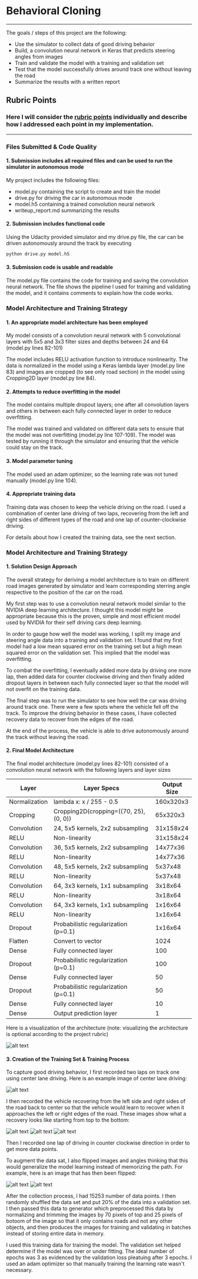 # **Behavioral Cloning** 

---
The goals / steps of this project are the following:
* Use the simulator to collect data of good driving behavior
* Build, a convolution neural network in Keras that predicts steering angles from images
* Train and validate the model with a training and validation set
* Test that the model successfully drives around track one without leaving the road
* Summarize the results with a written report


[//]: # (Image References)

[image1]: ./examples/nvidia-cnn-architecture.jpg "Model Visualization"
[image2]: ./examples/center_image.jpg "Center Image"
[image3]: ./examples/recovery_center_1.jpg "Recovery Image"
[image4]: ./examples/recovery_center_2.jpg "Recovery Image"
[image5]: ./examples/recovery_center_3.jpg "Recovery Image"
[image6]: ./examples/orig_image.jpg "Normal Image"
[image7]: ./examples/flipped_image.jpg "Flipped Image"

## Rubric Points
### Here I will consider the [rubric points](https://review.udacity.com/#!/rubrics/432/view) individually and describe how I addressed each point in my implementation.  

---
### Files Submitted & Code Quality

#### 1. Submission includes all required files and can be used to run the simulator in autonomous mode

My project includes the following files:
* model.py containing the script to create and train the model
* drive.py for driving the car in autonomous mode
* model.h5 containing a trained convolution neural network 
* writeup_report.md summarizing the results

#### 2. Submission includes functional code
Using the Udacity provided simulator and my drive.py file, the car can be driven autonomously around the track by executing 
```sh
python drive.py model.h5
```

#### 3. Submission code is usable and readable

The model.py file contains the code for training and saving the convolution neural network. The file shows the pipeline I used for training and validating the model, and it contains comments to explain how the code works.

### Model Architecture and Training Strategy

#### 1. An appropriate model architecture has been employed

My model consists of a convolution neural network with 5 convolutional layers with 5x5 and 3x3 filter sizes and depths between 24 and 64 (model.py lines 82-101) 

The model includes RELU activation function to introduce nonlinearity. The data is normalized in the model using a Keras lambda layer (model.py line 83) and images are cropped (to see only road section) in the model using Cropping2D layer (model.py line 84).

#### 2. Attempts to reduce overfitting in the model

The model contains multiple dropout layers; one after all convolution layers and others in between each fully connected layer in order to reduce overfitting. 

The model was trained and validated on different data sets to ensure that the model was not overfitting (model.py line 107-109). The model was tested by running it through the simulator and ensuring that the vehicle could stay on the track.

#### 3. Model parameter tuning

The model used an adam optimizer, so the learning rate was not tuned manually (model.py line 104).

#### 4. Appropriate training data

Training data was chosen to keep the vehicle driving on the road. I used a combination of center lane driving of two laps, recovering from the left and right sides of different types of the road and one lap of counter-clockwise driving.

For details about how I created the training data, see the next section. 

### Model Architecture and Training Strategy

#### 1. Solution Design Approach

The overall strategy for deriving a model architecture is to train on different road images generated by simulator and learn corresponding sterring angle respective to the position of the car on the road.

My first step was to use a convolution neural network model similar to the NVIDIA deep learning architecture. I thought this model might be appropriate because this is the proven, simple and most efficient model used by NVIDIA for their self driving cars deep learning.

In order to gauge how well the model was working, I split my image and steering angle data into a training and validation set. I found that my first model had a low mean squared error on the training set but a high mean squared error on the validation set. This implied that the model was overfitting. 

To combat the overfitting, I eventually added more data by driving one more lap, then added data for counter clockwise driving and then finally added dropout layers in between each fully connected layer so that the model will not overfit on the training data.

The final step was to run the simulator to see how well the car was driving around track one. There were a few spots where the vehicle fell off the track. To improve the driving behavior in these cases, I have collected recovery data to recover from the edges of the road.

At the end of the process, the vehicle is able to drive autonomously around the track without leaving the road.

#### 2. Final Model Architecture

The final model architecture (model.py lines 82-101) consisted of a convolution neural network with the following layers and layer sizes

| Layer         | Layer Specs                                | Output Size |
|---------------|--------------------------------------------|-------------|
| Normalization | lambda x: x / 255 - 0.5                    | 160x320x3   |
| Cropping      | Cropping2D(cropping=((70, 25), (0, 0))     | 65x320x3    |
| Convolution   | 24, 5x5 kernels, 2x2 subsampling           | 31x158x24   |
| RELU          | Non-linearity                              | 31x158x24   |
| Convolution   | 36, 5x5 kernels, 2x2 subsampling           | 14x77x36    |
| RELU          | Non-linearity                              | 14x77x36    |
| Convolution   | 48, 5x5 kernels, 2x2 subsampling           | 5x37x48     |
| RELU          | Non-linearity                              | 5x37x48     |
| Convolution   | 64, 3x3 kernels, 1x1 subsampling           | 3x18x64     |
| RELU          | Non-linearity                              | 3x18x64     |
| Convolution   | 64, 3x3 kernels, 1x1 subsampling           | 1x16x64     |
| RELU          | Non-linearity                              | 1x16x64     |
| Dropout       | Probabilistic regularization (p=0.1)       | 1x16x64     |
| Flatten       | Convert to vector                          | 1024        |
| Dense         | Fully connected layer                      | 100         |
| Dropout       | Probabilistic regularization (p=0.1)       | 100         |
| Dense         | Fully connected layer                      | 50          |
| Dropout       | Probabilistic regularization (p=0.1)       | 50          |
| Dense         | Fully connected layer                      | 10          |
| Dense         | Output prediction layer                    | 1           |

Here is a visualization of the architecture (note: visualizing the architecture is optional according to the project rubric)

![alt text][image1]

#### 3. Creation of the Training Set & Training Process

To capture good driving behavior, I first recorded two laps on track one using center lane driving. Here is an example image of center lane driving:

![alt text][image2]

I then recorded the vehicle recovering from the left side and right sides of the road back to center so that the vehicle would learn to recover when it approaches the left or right edges of the road. These images show what a recovery looks like starting from top to the bottom:

![alt text][image3]
![alt text][image4]
![alt text][image5]

Then I recorded one lap of driving in counter clockwise direction in order to get more data points.

To augment the data sat, I also flipped images and angles thinking that this would generalize the model learning instead of memorizing the path. For example, here is an image that has then been flipped:

![alt text][image6]
![alt text][image7]

After the collection process, I had 15253 number of data points. I then randomly shuffled the data set and put 20% of the data into a validation set. I then passed this data to generator which preprocessed this data by normalizing and trimming the images by 70 pixels of top and 25 pixels of botoom of the image so that it only contains roads and not any other objects, and then produces the images for training and validating in batches instead of storing entire data in memory.

I used this training data for training the model. The validation set helped determine if the model was over or under fitting. The ideal number of epochs was 3 as evidenced by the validation loss pleatuing after 3 epochs. I used an adam optimizer so that manually training the learning rate wasn't necessary.
